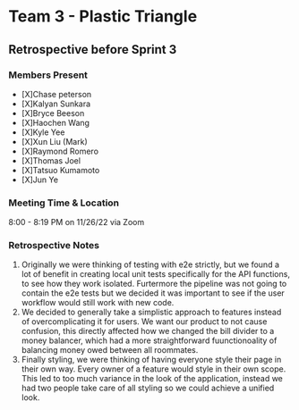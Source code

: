 # Team 3 - Plastic Triangle

## **Retrospective before Sprint 3**

### **Members Present**

- [X]Chase peterson
- [X]Kalyan Sunkara
- [X]Bryce Beeson
- [X]Haochen Wang
- [X]Kyle Yee
- [X]Xun Liu (Mark)
- [X]Raymond Romero
- [X]Thomas Joel
- [X]Tatsuo Kumamoto
- [X]Jun Ye

### **Meeting Time & Location**

8:00 - 8:19 PM on 11/26/22 via Zoom

### **Retrospective Notes**
1. Originally we were thinking of testing with e2e strictly, but we found a lot of benefit in creating local unit tests specifically for the
   API functions, to see how they work isolated.
   Furtermore the pipeline was not going to contain the e2e tests but we decided it was important to see if the user workflow would still work with new code.
2. We decided to generally take a simplistic approach to features instead of overcomplicating it for users.
   We want our product to not cause confusion, this directly affected how we changed the bill divider to a money balancer, which had a more straightforward fuunctionoality of balancing money owed between all roommates.
3. Finally styling, we were thinking of having everyone style their page in their own way.
   Every owner of a feature would style in their own scope.
   This led to too much variance in the look of the application, instead we had two people take care of all styling so we could achieve a unified look.
